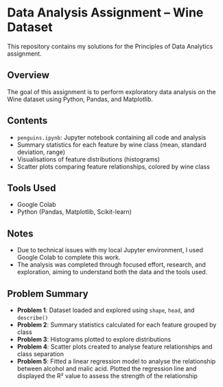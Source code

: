 # Data Analysis Assignment – Wine Dataset

This repository contains my solutions for the Principles of Data Analytics assignment.

## Overview
The goal of this assignment is to perform exploratory data analysis on the Wine dataset using Python, Pandas, and Matplotlib.

## Contents

- `penguins.ipynb`: Jupyter notebook containing all code and analysis
- Summary statistics for each feature by wine class (mean, standard deviation, range)
- Visualisations of feature distributions (histograms)
- Scatter plots comparing feature relationships, colored by wine class

## Tools Used

- Google Colab
- Python (Pandas, Matplotlib, Scikit-learn)

## Notes

- Due to technical issues with my local Jupyter environment, I used Google Colab to complete this work.
- The analysis was completed through focused effort, research, and exploration, aiming to understand both the data and the tools used.

## Problem Summary

- **Problem 1**: Dataset loaded and explored using `shape`, `head`, and `describe()`
- **Problem 2**: Summary statistics calculated for each feature grouped by class
- **Problem 3**: Histograms plotted to explore distributions
- **Problem 4**: Scatter plots created to analyse feature relationships and class separation
- **Problem 5**: Fitted a linear regression model to analyse the relationship between alcohol and malic acid. Plotted the regression line and displayed the R² value to assess the strength of the relationship

